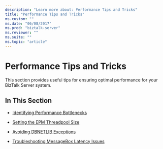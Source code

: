 ```yaml
---
description: "Learn more about: Performance Tips and Tricks"
title: "Performance Tips and Tricks"
ms.custom: ""
ms.date: "06/08/2017"
ms.prod: "biztalk-server"
ms.reviewer: ""
ms.suite: ""
ms.topic: "article"
---
```

# Performance Tips and Tricks
This section provides useful tips for ensuring optimal performance for your BizTalk Server system.  
  
## In This Section  
  
-   [Identifying Performance Bottlenecks](../core/identifying-performance-bottlenecks.md)  
  
-   [Setting the EPM Threadpool Size](../core/setting-the-epm-threadpool-size.md)  
  
-   [Avoiding DBNETLIB Exceptions](../core/avoiding-dbnetlib-exceptions.md)  
  
-   [Troubleshooting MessageBox Latency Issues](../core/troubleshooting-messagebox-latency-issues.md)
